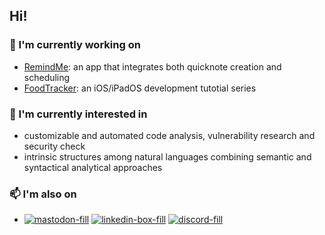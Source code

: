 ## Hi!

### 🔭 I'm currently working on
- [RemindMe](https://github.com/XinyiXiang/RemindMe): an app that integrates both quicknote creation and scheduling
- [FoodTracker](https://github.com/UWAppDev/SwiftUI-FoodTracker): an iOS/iPadOS development tutotial series

### 🌱 I'm currently interested in
- customizable and automated code analysis, vulnerability research and security check
- intrinsic structures among natural languages combining semantic and syntactical analytical approaches


### 📫 I'm also on
- [![mastodon-fill](https://user-images.githubusercontent.com/30137615/93687357-dbe2fc80-fa82-11ea-9dd5-7566d3278dc4.png)][1] [![linkedin-box-fill](https://user-images.githubusercontent.com/30137615/93687181-5874db80-fa81-11ea-82f9-659f179fd830.png)][2] [![discord-fill](https://user-images.githubusercontent.com/30137615/93687182-59a60880-fa81-11ea-8ff9-4e06623a6a3a.png)][3]

[1]: https://m.cmx.im/invite/StYQneRa
[2]: https://www.linkedin.com/in/xinyi-xiang
[3]: https://discord.gg/3WcypJ
